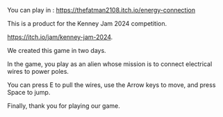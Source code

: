 You can play in : https://thefatman2108.itch.io/energy-connection

This is a product for the Kenney Jam 2024 competition.

https://itch.io/jam/kenney-jam-2024.

We created this game in two days.

In the game, you play as an alien whose mission is to connect electrical wires to power poles.

You can press E to pull the wires, use the Arrow keys to move, and press Space to jump.

Finally, thank you for playing our game.

